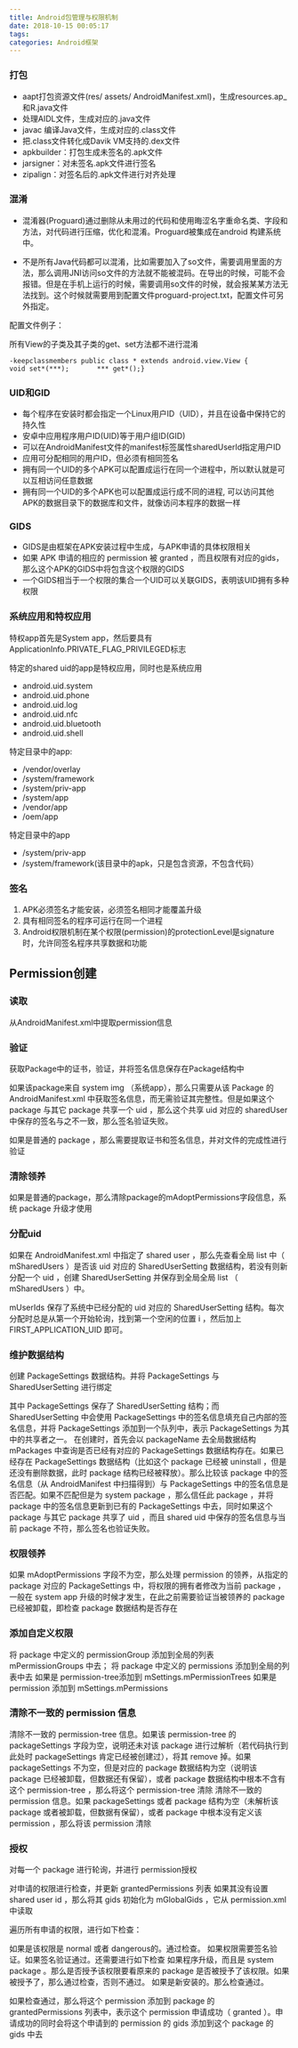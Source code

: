 ```yaml
---
title: Android包管理与权限机制
date: 2018-10-15 00:05:17
tags:
categories: Android框架
---
```


### 打包

- aapt打包资源文件(res/ assets/ AndroidManifest.xml)，生成resources.ap_ 和R.java文件
- 处理AIDL文件，生成对应的.java文件
- javac 编译Java文件，生成对应的.class文件
- 把.class文件转化成Davik VM支持的.dex文件
- apkbuilder：打包生成未签名的.apk文件
- jarsigner：对未签名.apk文件进行签名
- zipalign：对签名后的.apk文件进行对齐处理

### 混淆

- 混淆器(Proguard)通过删除从未用过的代码和使用晦涩名字重命名类、字段和方法，对代码进行压缩，优化和混淆。Proguard被集成在android 构建系统中。

- 不是所有Java代码都可以混淆，比如需要加入了so文件，需要调用里面的方法，那么调用JNI访问so文件的方法就不能被混码。在导出的时候，可能不会报错。但是在手机上运行的时候，需要调用so文件的时候，就会报某某方法无法找到。这个时候就需要用到配置文件proguard-project.txt，配置文件可另外指定。

配置文件例子：

所有View的子类及其子类的get、set方法都不进行混淆

~~~
-keepclassmembers public class * extends android.view.View {        void set*(***);       *** get*();}
~~~

### UID和GID

- 每个程序在安装时都会指定一个Linux用户ID（UID），并且在设备中保持它的持久性
- 安卓中应用程序用户ID(UID)等于用户组ID(GID)
- 可以在AndroidManifest文件的manifest标签属性sharedUserId指定用户ID
- 应用可分配相同的用户ID，但必须有相同签名
- 拥有同一个UID的多个APK可以配置成运行在同一个进程中，所以默认就是可以互相访问任意数据
- 拥有同一个UID的多个APK也可以配置成运行成不同的进程, 可以访问其他APK的数据目录下的数据库和文件，就像访问本程序的数据一样

### GIDS

- GIDS是由框架在APK安装过程中生成，与APK申请的具体权限相关
- 如果 APK 申请的相应的 permission 被 granted ，而且权限有对应的gids，那么这个APK的GIDS中将包含这个权限的GIDS
- 一个GIDS相当于一个权限的集合一个UID可以关联GIDS，表明该UID拥有多种权限

### 系统应用和特权应用

特权app首先是System app，然后要具有ApplicationInfo.PRIVATE_FLAG_PRIVILEGED标志

特定的shared uid的app是特权应用，同时也是系统应用

- android.uid.system
- android.uid.phone
- android.uid.log
- android.uid.nfc
- android.uid.bluetooth
- android.uid.shell

特定目录中的app:

- /vendor/overlay
- /system/framework
- /system/priv-app
- /system/app
- /vendor/app
- /oem/app

特定目录中的app

- /system/priv-app
- /system/framework(该目录中的apk，只是包含资源，不包含代码）


### 签名

1. APK必须签名才能安装，必须签名相同才能覆盖升级
2. 具有相同签名的程序可运行在同一个进程
3. Android权限机制在某个权限(permission)的protectionLevel是signature时，允许同签名程序共享数据和功能

## Permission创建

### 读取

从AndroidManifest.xml中提取permission信息

### 验证

获取Package中的证书，验证，并将签名信息保存在Package结构中

如果该package来自 system img （系统app），那么只需要从该 Package 的AndroidManifest.xml 中获取签名信息，而无需验证其完整性。但是如果这个 package 与其它 package 共享一个 uid ，那么这个共享 uid 对应的 sharedUser 中保存的签名与之不一致，那么签名验证失败。

如果是普通的 package ，那么需要提取证书和签名信息，并对文件的完成性进行验证

### 清除领养

如果是普通的package，那么清除package的mAdoptPermissions字段信息，系统 package 升级才使用

### 分配uid

如果在 AndroidManifest.xml 中指定了 shared user ，那么先查看全局 list 中（ mSharedUsers ）是否该 uid 对应的 SharedUserSetting 数据结构，若没有则新分配一个 uid ，创建 SharedUserSetting 并保存到全局全局 list （ mSharedUsers ）中。

mUserIds 保存了系统中已经分配的 uid 对应的 SharedUserSetting 结构。每次分配时总是从第一个开始轮询，找到第一个空闲的位置 i ，然后加上 FIRST_APPLICATION_UID 即可。

### 维护数据结构

创建 PackageSettings 数据结构。并将 PackageSettings 与 SharedUserSetting 进行绑定

其中 PackageSettings 保存了 SharedUserSetting 结构；而 SharedUserSetting 中会使用 PackageSettings 中的签名信息填充自己内部的签名信息，并将 PackageSettings 添加到一个队列中，表示 PackageSettings 为其中的共享者之一。
在创建时，首先会以 packageName 去全局数据结构 mPackages 中查询是否已经有对应的 PackageSettings 数据结构存在。如果已经存在 PackageSettings 数据结构（比如这个 package 已经被 uninstall ，但是还没有删除数据，此时 package 结构已经被释放）。那么比较该 package 中的签名信息（从 AndroidManifest 中扫描得到）与 PackageSettings 中的签名信息是否匹配。如果不匹配但是为 system package ，那么信任此 package ，并将 package 中的签名信息更新到已有的 PackageSettings 中去，同时如果这个 package 与其它 package 共享了 uid ，而且 shared uid 中保存的签名信息与当前 package 不符，那么签名也验证失败。

### 权限领养

如果 mAdoptPermissions 字段不为空，那么处理 permission 的领养，从指定的 package 对应的 PackageSettings 中，将权限的拥有者修改为当前 package ，一般在 system app 升级的时候才发生，在此之前需要验证当被领养的 package 已经被卸载，即检查 package 数据结构是否存在

### 添加自定义权限

将 package 中定义的 permissionGroup 添加到全局的列表 mPermissionGroups 中去；
将 package 中定义的 permissions 添加到全局的列表中去
如果是 permission-tree添加到 mSettings.mPermissionTrees
如果是permission 添加到 mSettings.mPermissions

### 清除不一致的 permission 信息

清除不一致的 permission-tree 信息。如果该 permission-tree 的 packageSettings 字段为空，说明还未对该 package 进行过解析（若代码执行到此处时 packageSettings 肯定已经被创建过），将其 remove 掉。如果 packageSettings 不为空，但是对应的 package 数据结构为空（说明该 package 已经被卸载，但数据还有保留），或者 package 数据结构中根本不含有这个 permission-tree ，那么将这个 permission-tree 清除
清除不一致的 permission 信息。如果 packageSettings 或者 package 结构为空（未解析该 package 或者被卸载，但数据有保留），或者 package 中根本没有定义该 permission ，那么将该 permission 清除

### 授权

对每一个 package 进行轮询，并进行 permission授权

对申请的权限进行检查，并更新 grantedPermissions 列表
如果其没有设置 shared user id ，那么将其 gids 初始化为 mGlobalGids ，它从 permission.xml 中读取

遍历所有申请的权限，进行如下检查：

如果是该权限是 normal 或者 dangerous的。通过检查。
如果权限需要签名验证。如果签名验证通过。还需要进行如下检查
如果程序升级，而且是 system package 。那么是否授予该权限要看原来的 package 是否被授予了该权限。如果被授予了，那么通过检查，否则不通过。
如果是新安装的。那么检查通过。

如果检查通过，那么将这个 permission 添加到 package 的 grantedPermissions 列表中，表示这个 permission 申请成功（ granted ）。申请成功的同时会将这个申请到的 permission 的 gids 添加到这个 package 的 gids 中去
